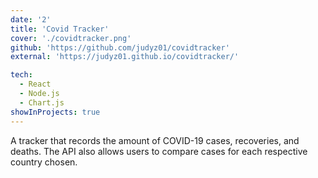 ```yaml
---
date: '2'
title: 'Covid Tracker'
cover: './covidtracker.png'
github: 'https://github.com/judyz01/covidtracker'
external: 'https://judyz01.github.io/covidtracker/'

tech:
  - React
  - Node.js
  - Chart.js
showInProjects: true
---
```


A tracker that records the amount of COVID-19 cases, recoveries, and deaths. The API also allows users to compare cases for each respective country chosen.
